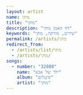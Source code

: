 ```yaml
---
layout: artist
name: מוקי
title: "מוקי"
description: "דף האמן מוקי"
keywords: "שירים, מוזיקה, מוקי"
permalink: /artists/מוקי
redirect_from:
  - /artists/list/מוקי
  - /artists/מוקי/
songs:
  - number: "32888"
    name: "ילד של אבא"
    album: "סינגלים"
    artist: "מוקי"
---
```

